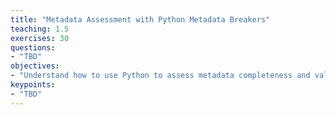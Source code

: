 ```yaml
---
title: "Metadata Assessment with Python Metadata Breakers"
teaching: 1.5
exercises: 30
questions:
- "TBD"
objectives:
- "Understand how to use Python to assess metadata completeness and values"
keypoints:
- "TBD"
---
```


